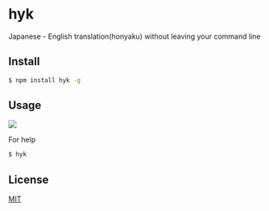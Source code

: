 # hyk

Japanese - English translation(honyaku) without leaving your command line

## Install
```bash
$ npm install hyk -g
```

## Usage

![](http://g.recordit.co/zUY37ktsix.gif)

For help
```bash
$ hyk
```


## License
[MIT](http://opensource.org/licenses/MIT)
